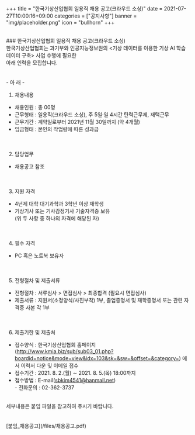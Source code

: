 +++
title = "한국기상산업협회 일용직 채용 공고(크라우드 소싱)"
date = 2021-07-27T10:00:16+09:00
categories = ["공지사항"]
banner = "img/placeholder.png"
icon = "bullhorn"
+++
<!--more-->

<br>
### 한국기상산업협회 일용직 채용 공고(크라우드 소싱)

<br>
한국기상산업협회는 과기부와 인공지능정보원의 <기상 데이터를 이용한 기상 AI 학습 데이터 구축> 사업 수행에 필요한 <br>아래 인력을 모집합니다. ​<br>
​<br>
 <br> -     아     래     -


1. 채용내용<br>
 - 채용인원 : 총 00명<br>
 - 근무형태 : 일용직(크라우드 소싱), 주 5일·일 4시간 탄력근무제, 재택근무<br>
 - 근무기간 : 계약일로부터 2021년 11월 30일까지 (약 4개월)<br>
 - 임금형태 : 본인의 작업량에 따른 성과급 <br>
 <br><br>
2. 담당업무<br>
 - 채용공고 참조<br>
 <br><br>
3. 지원 자격<br>
 - 4년제 대학 대기과학과 3학년 이상 재학생<br>
 - 기상기사 또는 기사감정기사 기술자격증 보유<br>
(위 두 사항 중 하나의 자격에 해당된 자)<br>
 <br><br>
4. 필수 자격<br>
 - PC 혹은 노트북 보유자<br>
 <br><br>
5. 전형절차 및 제출서류<br>
 - 전형절차 : 서류심사 > 면접심사 > 최종합격 (필요시 면접심사)<br>
 - 제출서류 : 지원서(소정양식/사진부착) 1부, 졸업증명서 및 재학증명서 또는 관련 자격증 사본 각 1부 <br>
 <br><br>
6. 제출기한 및 제출처<br>
 - 접수양식 : 한국기상산업협회 홈페이지(http://www.kmia.biz/sub/sub03_01.php?boardid=notice&mode=view&idx=103&sk=&sw=&offset=&category=) 에서 이력서 다운 및 이메일 접수<br>
 - 접수기간 : 2021. 8. 2.(월) ∼ 2021. 8. 5.(목) 18:00까지<br>
 - 접수방법 : E-mail(sbkim4541@hanmail.net)<br>
 ​- 전화문의 : 02-362-3737<br>


<br>
세부내용은 붙임 파일을 참고하여 주시기 바랍니다.
<br>
<br>
<br>
[붙임_채용공고](/files/채용공고.pdf)
<br>

<br>
<br>
